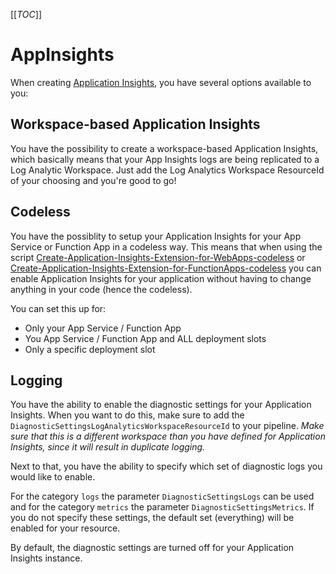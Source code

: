 [[_TOC_]]

# AppInsights

When creating [Application Insights](/Azure/Azure-CLI-Snippets/AppInsights/Create-AppInsights-Resource), you have several options available to you:

## Workspace-based Application Insights

You have the possibility to create a workspace-based Application Insights, which basically means that your App Insights logs are being replicated to a Log Analytic Workspace. Just add the Log Analytics Workspace ResourceId of your choosing and you're good to go!

## Codeless

You have the possiblity to setup your Application Insights for your App Service or Function App in a codeless way. This means that when using the script [Create-Application-Insights-Extension-for-WebApps-codeless](</Azure/Azure-CLI-Snippets/AppInsights/Create-Application-Insights-Extension-for-WebApps-(codeless)>) or [Create-Application-Insights-Extension-for-FunctionApps-codeless](</Azure/Azure-CLI-Snippets/AppInsights/Create-Application-Insights-Extension-for-FunctionApps-(codeless)>) you can enable Application Insights for your application without having to change anything in your code (hence the codeless).

You can set this up for:

- Only your App Service / Function App
- You App Service / Function App and ALL deployment slots
- Only a specific deployment slot

## Logging

You have the ability to enable the diagnostic settings for your Application Insights. When you want to do this, make sure to add the `DiagnosticSettingsLogAnalyticsWorkspaceResourceId` to your pipeline. _Make sure that this is a different workspace than you have defined for Application Insights, since it will result in duplicate logging._

Next to that, you have the ability to specify which set of diagnostic logs you would like to enable.

For the category `logs` the parameter `DiagnosticSettingsLogs` can be used and for the category `metrics` the parameter `DiagnosticSettingsMetrics`. If you do not specify these settings, the default set (everything) will be enabled for your resource.

By default, the diagnostic settings are turned off for your Application Insights instance.
